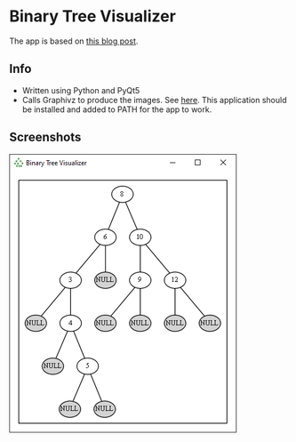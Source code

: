 # Binary Tree Visualizer

The app is based on [this blog post](http://mkaczanowski.com/binary-tree-visualization/).

## Info

* Written using Python and PyQt5
* Calls Graphivz to produce the images. See [here](https://www.graphviz.org/). This application should be installed and added to PATH for the app to work.

## Screenshots

![](screenshots/tree_visualizer.PNG)
